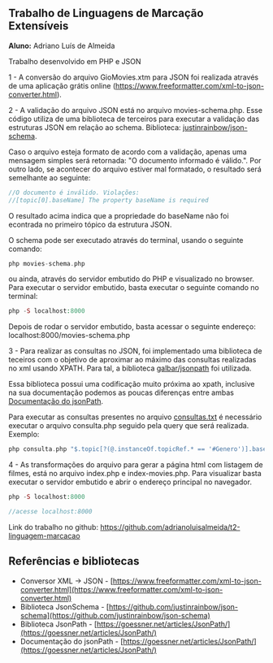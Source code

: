 ## Trabalho de Linguagens de Marcação Extensíveis

**Aluno:** Adriano Luís de Almeida

Trabalho desenvolvido em PHP e JSON

1 - A conversão do arquivo GioMovies.xtm para JSON foi realizada através de uma aplicação grátis online (https://www.freeformatter.com/xml-to-json-converter.html).

2 - A validação do arquivo JSON está no arquivo movies-schema.php. Esse código utiliza de uma biblioteca de terceiros para executar a validação das estruturas JSON em relação ao schema. Biblioteca: [justinrainbow/json-schema](https://github.com/justinrainbow/json-schema).

Caso o arquivo esteja formato de acordo com a validação, apenas uma mensagem simples será retornada: "O documento informado é válido.". Por outro lado, se acontecer do arquivo estiver mal formatado, o resultado será semelhante ao seguinte:

```php
//O documento é inválido. Violações: 
//[topic[0].baseName] The property baseName is required
```

O resultado acima indica que a propriedade do baseName não foi econtrada no primeiro tópico da estrutura JSON.

O schema pode ser executado através do terminal, usando o seguinte comando:

```php
php movies-schema.php
```
ou ainda, através do servidor embutido do PHP e visualizado no browser. Para executar o servidor embutido, basta executar o seguinte comando no terminal:

```php
php -S localhost:8000
```
Depois de rodar o servidor embutido, basta acessar o seguinte endereço: localhost:8000/movies-schema.php

3 - Para realizar as consultas no JSON, foi implementado uma biblioteca de teceiros com o objetivo de aproximar ao máximo das consultas realizadas no xml usando XPATH. Para tal, a biblioteca [galbar/jsonpath](https://github.com/Galbar/JsonPath-PHP) foi utilizada.

Essa biblioteca possui uma codificação muito próxima ao xpath, inclusive na sua documentação podemos as poucas diferenças entre ambas [Documentação do jsonPath](https://goessner.net/articles/JsonPath/).

Para executar as consultas presentes no arquivo [consultas.txt](./consultas.txt) é necessário executar o arquivo consulta.php seguido pela query que será realizada. 
Exemplo:

```php
php consulta.php "$.topic[?(@.instanceOf.topicRef.* == '#Genero')].baseName.baseNameString"
```

4 - As transformações do arquivo para gerar a página html com listagem de filmes, está no arquivo index.php e index-movies.php.  Para visualizar basta executar o servidor embutido e abrir o endereço principal no navegador.

```php
php -S localhost:8000

//acesse localhost:8000
```

Link do trabalho no github:  https://github.com/adrianoluisalmeida/t2-linguagem-marcacao


## Referências e bibliotecas

* Conversor XML -> JSON - [https://www.freeformatter.com/xml-to-json-converter.html](https://www.freeformatter.com/xml-to-json-converter.html)      
* Biblioteca JsonSchema - [https://github.com/justinrainbow/json-schema](https://github.com/justinrainbow/json-schema)    
* Biblioteca JsonPath - [https://goessner.net/articles/JsonPath/](https://goessner.net/articles/JsonPath/)     
* Documentação do jsonPath - [https://goessner.net/articles/JsonPath/](https://goessner.net/articles/JsonPath/)     
